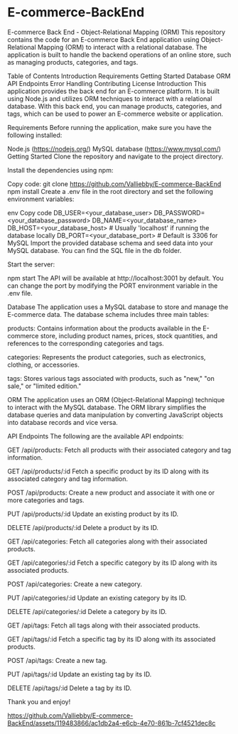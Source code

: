 # E-commerce-BackEnd

E-commerce Back End - Object-Relational Mapping (ORM)
This repository contains the code for an E-commerce Back End application using Object-Relational Mapping (ORM) to interact with a relational database. The application is built to handle the backend operations of an online store, such as managing products, categories, and tags.

Table of Contents
Introduction
Requirements
Getting Started
Database
ORM
API Endpoints
Error Handling
Contributing
License
Introduction
This application provides the back end for an E-commerce platform. It is built using Node.js and utilizes ORM techniques to interact with a relational database. With this back end, you can manage products, categories, and tags, which can be used to power an E-commerce website or application.

Requirements
Before running the application, make sure you have the following installed:

Node.js (https://nodejs.org/)
MySQL database (https://www.mysql.com/)
Getting Started
Clone the repository and navigate to the project directory.

Install the dependencies using npm:

Copy code: git clone https://github.com/Valliebby/E-commerce-BackEnd
npm install
Create a .env file in the root directory and set the following environment variables:

env
Copy code
DB_USER=<your_database_user>
DB_PASSWORD=<your_database_password>
DB_NAME=<your_database_name>
DB_HOST=<your_database_host> # Usually 'localhost' if running the database locally
DB_PORT=<your_database_port> # Default is 3306 for MySQL
Import the provided database schema and seed data into your MySQL database. You can find the SQL file in the db folder.

Start the server:

npm start
The API will be available at http://localhost:3001 by default. You can change the port by modifying the PORT environment variable in the .env file.

Database
The application uses a MySQL database to store and manage the E-commerce data. The database schema includes three main tables:

products: Contains information about the products available in the E-commerce store, including product names, prices, stock quantities, and references to the corresponding categories and tags.

categories: Represents the product categories, such as electronics, clothing, or accessories.

tags: Stores various tags associated with products, such as "new," "on sale," or "limited edition."

ORM
The application uses an ORM (Object-Relational Mapping) technique to interact with the MySQL database. The ORM library simplifies the database queries and data manipulation by converting JavaScript objects into database records and vice versa.

API Endpoints
The following are the available API endpoints:

GET /api/products: Fetch all products with their associated category and tag information.

GET /api/products/:id Fetch a specific product by its ID along with its associated category and tag information.

POST /api/products: Create a new product and associate it with one or more categories and tags.

PUT /api/products/:id Update an existing product by its ID.

DELETE /api/products/:id Delete a product by its ID.

GET /api/categories: Fetch all categories along with their associated products.

GET /api/categories/:id Fetch a specific category by its ID along with its associated products.

POST /api/categories: Create a new category.

PUT /api/categories/:id Update an existing category by its ID.

DELETE /api/categories/:id Delete a category by its ID.

GET /api/tags: Fetch all tags along with their associated products.

GET /api/tags/:id Fetch a specific tag by its ID along with its associated products.

POST /api/tags: Create a new tag.

PUT /api/tags/:id Update an existing tag by its ID.

DELETE /api/tags/:id Delete a tag by its ID.

Thank you and enjoy!




https://github.com/Valliebby/E-commerce-BackEnd/assets/119483866/ac1db2a4-e6cb-4e70-861b-7cf4521dec8c


